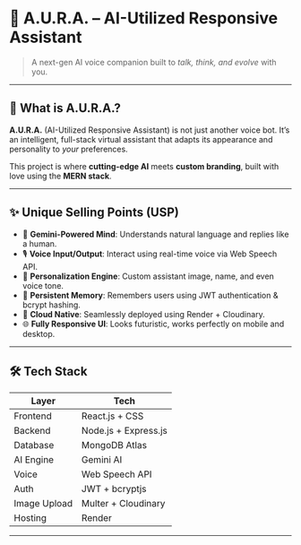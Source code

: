 # 🌌 A.U.R.A. – AI-Utilized Responsive Assistant

> A next-gen AI voice companion built to *talk, think, and evolve* with you.  

---

## 🔮 What is A.U.R.A.?

**A.U.R.A.** (AI-Utilized Responsive Assistant) is not just another voice bot. It’s an intelligent, full-stack virtual assistant that  adapts its appearance and personality to *your* preferences.  

This project is where **cutting-edge AI** meets **custom branding**, built with love using the **MERN stack**.

---

## ✨ Unique Selling Points (USP)

- 🧠 **Gemini-Powered Mind**: Understands natural language and replies like a human.
- 🎙️ **Voice Input/Output**: Interact using real-time voice via Web Speech API.
- 👤 **Personalization Engine**: Custom assistant image, name, and even voice tone.
- 🔐 **Persistent Memory**: Remembers users using JWT authentication & bcrypt hashing.
- 📡 **Cloud Native**: Seamlessly deployed using Render + Cloudinary.
- 🌐 **Fully Responsive UI**: Looks futuristic, works perfectly on mobile and desktop.

---

## 🛠 Tech Stack

| Layer      | Tech                        |
|------------|-----------------------------|
| Frontend   | React.js +  CSS     |
| Backend    | Node.js + Express.js        |
| Database   | MongoDB Atlas               |
| AI Engine  | Gemini AI                   |
| Voice      | Web Speech API              |
| Auth       | JWT + bcryptjs              |
| Image Upload | Multer + Cloudinary       |
| Hosting    | Render                      |

---
